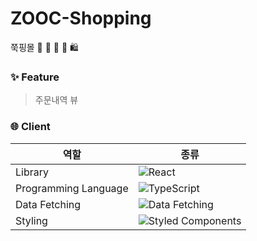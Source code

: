 # ZOOC-Shopping

쭉핑몰 🛒 🐾 🐶 💚 🛍️

### ✨ Feature

> 주문내역 뷰

### 🌐 Client

| 역할                 | 종류                                                                                                                                    |
| -------------------- | --------------------------------------------------------------------------------------------------------------------------------------- |
| Library              | ![React](https://img.shields.io/badge/React-61DAFB?style=for-the-badge&logo=React&logoColor=black)                                      |
| Programming Language | ![TypeScript](https://img.shields.io/badge/TypeScript-3178C6.svg?style=for-the-badge&logo=TypeScript&logoColor=white)                   |
| Data Fetching        | ![Data Fetching](https://img.shields.io/badge/Axios-5A29E4?style=for-the-badge&logo=Axios&logoColor=white)                              |
| Styling              | ![Styled Components](https://img.shields.io/badge/styled--components-DB7093?style=for-the-badge&logo=styled-components&logoColor=white) |
